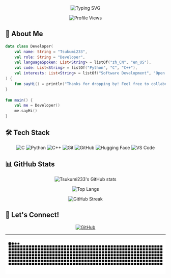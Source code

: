 <div align="center">
  <img src="https://readme-typing-svg.herokuapp.com?font=Fira+Code&size=30&duration=3000&pause=1000&color=F7F7F7&center=true&vCenter=true&random=false&width=435&lines=Hi+there!+I'm+Tsukumi+%F0%9F%91%8B;Welcome+to+my+Profile!" alt="Typing SVG" 
  onerror="this.onerror=null;this.src='https://readme-typing-svg.demolab.com?font=Fira+Code&size=30&duration=3000&pause=1000&color=F7F7F7&center=true&vCenter=true&random=false&width=435&lines=Hi+there!+I%27m+Tsukumi+%F0%9F%91%8B;Welcome+to+my+Profile!'"/>
</div>

<div align="center">
  
  ![Profile Views](https://komarev.com/ghpvc/?username=Tsukumi233&color=blueviolet&style=flat-square)
  
</div>

## 🌟 About Me

```kotlin
data class Developer(
    val name: String = "Tsukumi233",
    val role: String = "Developer",
    val languageSpoken: List<String> = listOf("zh_CN", "en_US"),
    val code: List<String> = listOf("Python", "C", "C++"),
    val interests: List<String> = listOf("Software Development", "Open Source", "AI/ML")
) {
    fun sayHi() = println("Thanks for dropping by! Feel free to collaborate or ask questions!")
}

fun main() {
    val me = Developer()
    me.sayHi()
}
```

## 🛠️ Tech Stack

<div align="center">

  ![C](https://img.shields.io/badge/-C-A8B9CC?style=flat-square&logo=c&logoColor=white)
  ![Python](https://img.shields.io/badge/-Python-3776AB?style=flat-square&logo=python&logoColor=white)
  ![C++](https://img.shields.io/badge/-C++-00599C?style=flat-square&logo=cplusplus&logoColor=white)
  ![Git](https://img.shields.io/badge/-Git-F05032?style=flat-square&logo=git&logoColor=white)
  ![GitHub](https://img.shields.io/badge/-GitHub-181717?style=flat-square&logo=github)
  ![Hugging Face](https://img.shields.io/badge/-Hugging%20Face-FF4500?style=flat-square&logo=huggingface&logoColor=white)
  ![VS Code](https://img.shields.io/badge/-VS%20Code-007ACC?style=flat-square&logo=visual-studio-code)
</div>

## 📊 GitHub Stats

<div align="center">
  
  ![Tsukumi233's GitHub stats](https://github-readme-stats.vercel.app/api?username=Tsukumi233&show_icons=true&theme=tokyonight)
  
  ![Top Langs](https://github-readme-stats.vercel.app/api/top-langs/?username=Tsukumi233&layout=compact&theme=tokyonight)
  
  ![GitHub Streak](https://github-readme-streak-stats.herokuapp.com/?user=Tsukumi233&theme=tokyonight)
  
</div>

## 🤝 Let's Connect!

<div align="center">
  
[![GitHub](https://img.shields.io/badge/-Tsukumi233-181717?style=flat-square&logo=github&logoColor=white)](https://github.com/Tsukumi233)

</div>

---

<div align="center">
  <img src="https://raw.githubusercontent.com/Tsukumi233/Tsukumi233/output/github-contribution-grid-snake-dark.svg" alt="Snake animation" />
</div>
